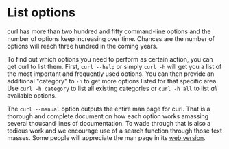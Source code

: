 # List options

curl has more than two hundred and fifty command-line options and the number
of options keep increasing over time. Chances are the number of options will
reach three hundred in the coming years.

To find out which options you need to perform as certain action, you can get
curl to list them. First, `curl --help` or simply `curl -h` will get you a
list of the most important and frequently used options. You can then provide
an additional "category" to `-h` to get more options listed for that specific
area. Use `curl -h category` to list all existing categories or `curl -h all`
to list *all* available options.

The `curl --manual` option outputs the entire man page for curl. That is a
thorough and complete document on how each option works amassing several
thousand lines of documentation. To wade through that is also a tedious work
and we encourage use of a search function through those text masses. Some
people will appreciate the man page in its [web
version](https://curl.se/docs/manpage.html).
